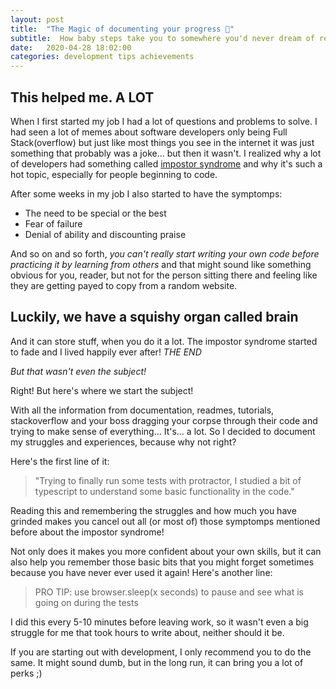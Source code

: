 ```yaml
---
layout: post
title:  "The Magic of documenting your progress 📄"
subtitle:  How baby steps take you to somewhere you'd never dream of reaching
date:   2020-04-28 18:02:00
categories: development tips achievements
---
```

## This helped me. A LOT

When I first started my job I had a lot of questions and problems to solve. I had seen a lot of memes about software developers only being Full Stack(overflow) but just like most things you see in the internet it was just something that probably was a joke... but then it wasn't.
I realized why a lot of developers had something called [impostor syndrome](https://en.wikipedia.org/wiki/Impostor_syndrome) and why it's such a hot topic, especially for people beginning to code.

After some weeks in my job I also started to have the symptomps:

- The need to be special or the best
- Fear of failure
- Denial of ability and discounting praise

And so on and so forth, _you can't really start writing your own code before practicing it by learning from others_ and that might sound like something obvious for you, reader, but not for the person sitting there and feeling like they are getting payed to copy from a random website.

## Luckily, we have a squishy organ called brain

And it can store stuff, when you do it a lot. The impostor syndrome started to fade and I lived happily ever after! *THE END*

_But that wasn't even the subject!_

Right! But here's where we start the subject!

With all the information from documentation, readmes, tutorials, stackoverflow and your boss dragging your corpse through their code and trying to make sense of everything... It's... a lot.
So I decided to document my struggles and experiences, because why not right?

Here's the first line of it:

> "Trying to finally run some tests with protractor, I studied a bit of typescript to understand some basic functionality in the code."

Reading this and remembering the struggles and how much you have grinded makes you cancel out all (or most of) those symptomps mentioned before about the impostor syndrome!

Not only does it makes you more confident about your own skills, but it can also help you remember those basic bits that you might forget sometimes because you have never ever used it again! Here's another line:

> PRO TIP: use browser.sleep(x seconds) to pause and see what is going on during the tests

I did this every 5-10 minutes before leaving work, so it wasn't even a big struggle for me that took hours to write about, neither should it be.

If you are starting out with development, I only recommend you to do the same. It might sound dumb, but in the long run, it can bring you a lot of perks ;)
